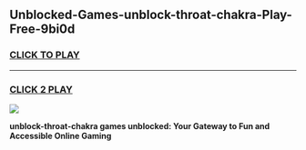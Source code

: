 
## Unblocked-Games-unblock-throat-chakra-Play-Free-9bi0d
<h3>
<a href="https://premium76.site?title=unblock-throat-chakra&ref=23A">CLICK TO PLAY</a></h3>
<hr>

<h3>
<a href="https://premium76.site?title=unblock-throat-chakra&ref=23A">CLICK 2 PLAY</a>
  
</h3>

<a href="https://premium76.site?title=unblock-throat-chakra&ref=23A"><img src="https://clearcache.store/games.png"></a>


**unblock-throat-chakra games unblocked: Your Gateway to Fun and Accessible Online Gaming**
